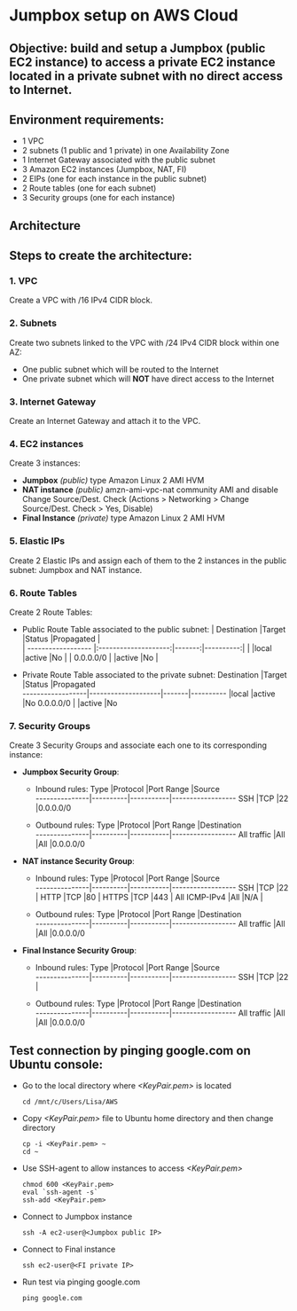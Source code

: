 # Jumpbox setup on AWS Cloud

## Objective: build and setup a Jumpbox (public EC2 instance) to access a private EC2 instance located in a private subnet with no direct access to Internet.

## Environment requirements:
- 1 VPC
- 2 subnets (1 public and 1 private) in one Availability Zone
- 1 Internet Gateway associated with the public subnet
- 3 Amazon EC2 instances (Jumpbox, NAT, FI)
- 2 EIPs (one for each instance in the public subnet)
- 2 Route tables (one for each subnet)
- 3 Security groups (one for each instance)

## Architecture
*<insert photo here>*

## Steps to create the architecture:
### 1. VPC
Create a VPC with <IP>/16 IPv4 CIDR block.

### 2. Subnets
Create two subnets linked to the VPC with <IP>/24 IPv4 CIDR block within one AZ:
- One public subnet which will be routed to the Internet
- One private subnet which will **NOT** have direct access to the Internet

### 3. Internet Gateway
Create an Internet Gateway and attach it to the VPC.

### 4. EC2 instances
Create 3 instances:
- **Jumpbox** *(public)* type Amazon Linux 2 AMI HVM
- **NAT instance** *(public)* amzn-ami-vpc-nat community AMI and disable Change Source/Dest. Check (Actions > Networking > Change Source/Dest. Check > Yes, Disable)
- **Final Instance** *(private)* type Amazon Linux 2 AMI HVM

### 5. Elastic IPs
Create 2 Elastic IPs and assign each of them to the 2 instances in the public subnet: Jumpbox and NAT instance.

### 6. Route Tables
Create 2 Route Tables:
- Public Route Table associated to the public subnet:
  | Destination        |Target                |Status  |Propagated |      
  | ------------------ |:--------------------:|-------:|----------:|
  | *<VPC IPv4 CIDR>*  |local                 |active  |No         |
  | 0.0.0.0/0          |*<IGW id>*            |active  |No         |

- Private Route Table associated to the private subnet:
  Destination       |Target              |Status |Propagated        
  ------------------|--------------------|-------|----------
  *<VPC IPv4 CIDR>* |local               |active |No
  0.0.0.0/0         |*<NAT instance id>* |active |No

### 7. Security Groups
Create 3 Security Groups and associate each one to its corresponding instance:
- **Jumpbox Security Group**:
  - Inbound rules:
    Type           |Protocol  |Port Range |Source      
    ---------------|----------|-----------|------------------
    SSH            |TCP       |22         |0.0.0.0/0

  - Outbound rules:
    Type           |Protocol  |Port Range |Destination      
    ---------------|----------|-----------|------------------
    All traffic    |All       |All        |0.0.0.0/0

- **NAT instance Security Group**:
  - Inbound rules:
    Type           |Protocol  |Port Range |Source      
    ---------------|----------|-----------|------------------
    SSH            |TCP       |22         |*<VPC IPv4 CIDR>*
    HTTP           |TCP       |80         |*<VPC IPv4 CIDR>*
    HTTPS          |TCP       |443        |*<VPC IPv4 CIDR>*
    All ICMP-IPv4  |All       |N/A        |*<VPC IPv4 CIDR>*

  - Outbound rules:
    Type           |Protocol  |Port Range |Destination      
    ---------------|----------|-----------|------------------
    All traffic    |All       |All        |0.0.0.0/0

- **Final Instance Security Group**:
  - Inbound rules:
    Type           |Protocol  |Port Range |Source      
    ---------------|----------|-----------|------------------
    SSH            |TCP       |22         |*<VPC IPv4 CIDR>*

  - Outbound rules:
    Type           |Protocol  |Port Range |Destination      
    ---------------|----------|-----------|------------------
    All traffic    |All       |All        |0.0.0.0/0

## Test connection by pinging google.com on Ubuntu console:
- Go to the local directory where *<KeyPair.pem>* is located
  ```
  cd /mnt/c/Users/Lisa/AWS
  ```
- Copy *<KeyPair.pem>* file to Ubuntu home directory and then change directory
  ```
  cp -i <KeyPair.pem> ~
  cd ~
  ```
- Use SSH-agent to allow instances to access *<KeyPair.pem>*
  ```
  chmod 600 <KeyPair.pem>
  eval `ssh-agent -s`
  ssh-add <KeyPair.pem>
  ```
- Connect to Jumpbox instance
  ```
  ssh -A ec2-user@<Jumpbox public IP>
  ```
- Connect to Final instance
  ```
  ssh ec2-user@<FI private IP>
  ```
- Run test via pinging google.com
  ```
  ping google.com
  ```
